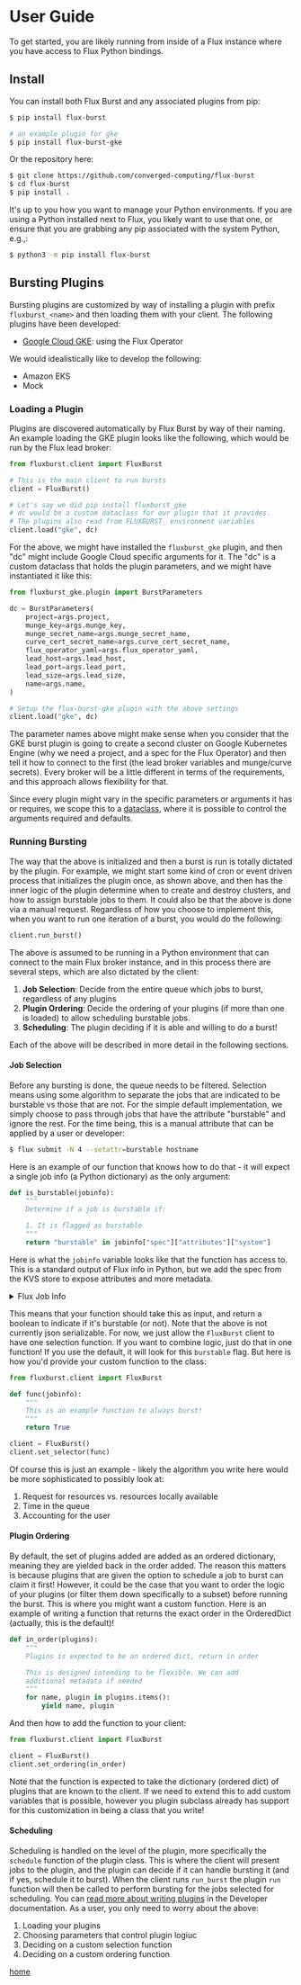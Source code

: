# User Guide

To get started, you are likely running from inside of a Flux instance where you have
access to Flux Python bindings.

## Install

You can install both Flux Burst and any associated plugins from pip:

```bash
$ pip install flux-burst

# an example plugin for gke
$ pip install flux-burst-gke
```

Or the repository here:

```bash
$ git clone https://github.com/converged-computing/flux-burst
$ cd flux-burst
$ pip install .
```

It's up to you how you want to manage your Python environments. If you are using
a Python installed next to Flux, you likely want to use that one, or ensure that you
are grabbing any pip associated with the system Python, e.g.,:

```bash
$ python3 -m pip install flux-burst
```

## Bursting Plugins

Bursting plugins are customized by way of installing a plugin with prefix `fluxburst_<name>` and then
loading them with your client. The following plugins have been developed:

 - [Google Cloud GKE](https://github.com/converged-computing/flux-burst-gke): using the Flux Operator


We would idealistically like to develop the following:

 - Amazon EKS
 - Mock

### Loading a Plugin

Plugins are discovered automatically by Flux Burst by way of their naming.
An example loading the GKE plugin looks like the following, which would be run by the Flux lead broker:

```python
from fluxburst.client import FluxBurst

# This is the main client to run bursts
client = FluxBurst()

# Let's say we did pip install fluxburst_gke
# dc would be a custom dataclass for our plugin that it provides.
# The plugins also read from FLUXBURST_ environment variables
client.load("gke", dc)
```

For the above, we might have installed the `fluxburst_gke` plugin, and then "dc"
might include Google Cloud specific arguments for it. The "dc" is a custom dataclass
that holds the plugin parameters, and we might have instantiated it like this:

```python
from fluxburst_gke.plugin import BurstParameters

dc = BurstParameters(
    project=args.project,
    munge_key=args.munge_key,
    munge_secret_name=args.munge_secret_name,
    curve_cert_secret_name=args.curve_cert_secret_name,
    flux_operator_yaml=args.flux_operator_yaml,
    lead_host=args.lead_host,
    lead_port=args.lead_port,
    lead_size=args.lead_size,
    name=args.name,
)

# Setup the flux-burst-gke plugin with the above settings
client.load("gke", dc)
```

The parameter names above might make sense when you consider that the GKE
burst plugin is going to create a second cluster on Google Kubernetes Engine
(why we need a project, and a spec for the Flux Operator) and then tell it how
to connect to the first (the lead broker variables and munge/curve secrets).
Every broker will be a little different in terms of the requirements, and
this approach allows flexibility for that.

Since every plugin might vary in the specific parameters or arguments it has or requires,
we scope this to a [dataclass](https://www.dataquest.io/blog/how-to-use-python-data-classes/),
where it is possible to control the arguments required and defaults.

### Running Bursting

The way that the above is initialized and then a burst is run is totally
dictated by the plugin. For example, we might start some kind of cron or event
driven process that initializes the plugin once, as shown above, and then has the inner logic of
the plugin determine when to create and destroy clusters, and how to assign
burstable jobs to them. It could also be that the above is done via a manual request.
Regardless of how you choose to implement this, when you want to run one iteration
of a burst, you would do the following:

```python
client.run_burst()
```

The above is assumed to be running in a Python environment that can connect to the main
Flux broker instance, and in this process there are several steps, which are also
dictated by the client:

1. **Job Selection**: Decide from the entire queue which jobs to burst, regardless of any plugins
2. **Plugin Ordering**: Decide the ordering of your plugins (if more than one is loaded) to allow scheduling burstable jobs.
3. **Scheduling**: The plugin deciding if it is able and willing to do a burst!

Each of the above will be described in more detail in the following sections.

#### Job Selection

Before any bursting is done, the queue needs to be filtered. Selection means
using some algorithm to separate the jobs that are indicated to be burstable
vs those that are not.  For the simple default implementation, we simply choose
to pass through jobs that have the attribute "burstable" and ignore the rest.
For the time being, this is a manual attribute that can be applied by a user
or developer:

```bash
$ flux submit -N 4 --setattr=burstable hostname
```

Here is an example of our function that knows how to do that - it will expect
a single job info (a Python dictionary) as the only argument:

```python
def is_burstable(jobinfo):
    """
    Determine if a job is burstable if:

    1. It is flagged as burstable
    """
    return "burstable" in jobinfo["spec"]["attributes"]["system"]
```

Here is what the `jobinfo` variable looks like that the function has access to.
This is a standard output of Flux info in Python, but we add the spec from the KVS store
to expose attributes and more metadata.

<details>

<summary>Flux Job Info</summary>

```python
{'id': 12420793761792,
 'userid': 1000,
 'urgency': 16,
 'priority': 16,
 't_submit': 1687638917.9938345,
 't_depend': 1687638918.005533,
 'state': 8,
 'name': 'hostname',
 'ntasks': 4,
 'duration': 0.0,
 'nnodes': 4,
 'info': {'_t_depend': 1687638918.005533,
  '_t_run': 0.0,
  '_t_cleanup': 0.0,
  '_t_inactive': 0.0,
  '_duration': 0.0,
  '_expiration': 0.0,
  '_name': 'hostname',
  '_queue': '',
  '_ntasks': 4,
  '_ncores': '',
  '_nnodes': 4,
  '_priority': 16,
  '_ranks': '',
  '_nodelist': '',
  '_success': '',
  '_waitstatus': '',
  '_id': JobID(12420793761792),
  '_userid': 1000,
  '_urgency': 16,
  '_t_submit': 1687638917.9938345,
  '_state_id': 8,
  '_result_id': '',
  '_exception': {'occurred': '', 'severity': '', 'type': '', 'note': ''},
  '_annotations': {'annotationsDict': {}, 'atuple': X()},
  '_sched': ,
  '_user': ,
  '_dependencies': []},
 'spec': {'resources': [{'type': 'node',
    'count': 4,
    'exclusive': True,
    'with': [{'type': 'slot',
      'count': 1,
      'with': [{'type': 'core', 'count': 1}],
      'label': 'task'}]}],
  'tasks': [{'command': ['hostname'],
    'slot': 'task',
    'count': {'per_slot': 1}}],
  'attributes': {'system': {'duration': 0,
    'cwd': '/tmp/workflow/gke',
    'shell': {'options': {'rlimit': {'cpu': -1,
       'fsize': -1,
       'data': -1,
       'stack': 8388608,
       'core': 0,
       'nofile': 1048576,
       'as': -1,
       'rss': -1,
       'nproc': -1}}},
    'burstable': 1}},
  'version': 1}}
```

</details>

This means that your function should take this as input, and return a boolean
to indicate if it's burstable (or not). Note that the above is not currently json serializable.
For now, we just allow the `FluxBurst` client to have one selection function.
If you want to combine logic, just do that in one function! If you use the default, it
will look for this `burstable` flag.  But here is how you'd provide your custom function to the class:

```python
from fluxburst.client import FluxBurst

def func(jobinfo):
    """
    This is an example function to always burst!
    """
    return True

client = FluxBurst()
client.set_selector(func)
```

Of course this is just an example - likely the algorithm you write here would
be more sophisticated to possibly look at:

1. Request for resources vs. resources locally available
2. Time in the queue
3. Accounting for the user


#### Plugin Ordering

By default, the set of plugins added are added as an ordered dictionary,
meaning they are yielded back in the order added. The reason this matters is because
plugins that are given the option to schedule a job to burst can claim it first!
However, it could be the case that you want to order the logic of your plugins (or filter them down specifically
to a subset) before running the burst. This is where you might want a custom function.
Here is an example of writing a function that returns the exact order in the
OrderedDict (actually, this is the default)!

```python
def in_order(plugins):
    """
    Plugins is expected to be an ordered dict, return in order

    This is designed intending to be flexible. We can add
    additional metadata if needed
    """
    for name, plugin in plugins.items():
        yield name, plugin
```

And then how to add the function to your client:

```python
from fluxburst.client import FluxBurst

client = FluxBurst()
client.set_ordering(in_order)
```

Note that the function is expected to take the dictionary (ordered dict)
of plugins that are known to the client. If we need to extend this
to add custom variables that is possible, however you plugin subclass
already has support for this customization in being a class that you write!

#### Scheduling

Scheduling is handled on the level of the plugin, more specifically the `schedule`
function of the plugin class. This is where the client will present jobs to the plugin,
and the plugin can decide if it can handle bursting it (and if yes, schedule it to burst).
When the client runs `run_burst` the plugin `run` function will then be called to perform
bursting for the jobs selected for scheduling. You can [read more about writing plugins](developer.md) in the
Developer documentation. As a user, you only need to worry about the above:

1. Loading your plugins
2. Choosing parameters that control plugin logiuc
3. Deciding on a custom selection function
4. Deciding on a custom ordering function

[home](/README.md#flux-burst)
